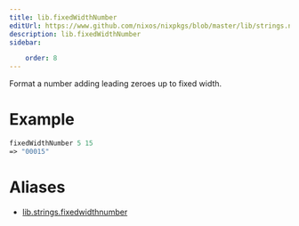```yaml
---
title: lib.fixedWidthNumber
editUrl: https://www.github.com/nixos/nixpkgs/blob/master/lib/strings.nix#L1236C22
description: lib.fixedWidthNumber
sidebar:

    order: 8
---
```


Format a number adding leading zeroes up to fixed width.

# Example

```nix
fixedWidthNumber 5 15
=> "00015"
```


# Aliases

- [lib.strings.fixedwidthnumber](/nix-doc-comments/reference/lib/strings/lib-strings-fixedwidthnumber)


